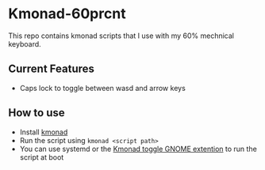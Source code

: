 # Kmonad-60prcnt
This repo contains kmonad scripts that I use with my 60% mechnical keyboard.

## Current Features
- Caps lock to toggle between wasd and arrow keys 

## How to use
- Install [kmonad](https://github.com/kmonad/kmonad/blob/master/doc/installation.md)
- Run the script using `kmonad <script path>` 
- You can use systemd or the [Kmonad toggle GNOME extention](https://extensions.gnome.org/extension/6069/kmonad-toggle/) to run the script at boot
